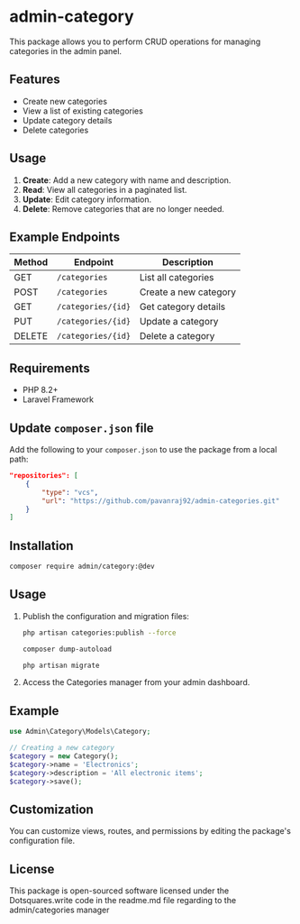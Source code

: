# admin-category

This package allows you to perform CRUD operations for managing categories in the admin panel.

## Features

- Create new categories
- View a list of existing categories
- Update category details
- Delete categories

## Usage

1. **Create**: Add a new category with name and description.
2. **Read**: View all categories in a paginated list.
3. **Update**: Edit category information.
4. **Delete**: Remove categories that are no longer needed.

## Example Endpoints

| Method | Endpoint           | Description           |
|--------|-------------------|-----------------------|
| GET    | `/categories`     | List all categories   |
| POST   | `/categories`     | Create a new category |
| GET    | `/categories/{id}`| Get category details  |
| PUT    | `/categories/{id}`| Update a category     |
| DELETE | `/categories/{id}`| Delete a category     |

## Requirements

- PHP 8.2+
- Laravel Framework

## Update `composer.json` file

Add the following to your `composer.json` to use the package from a local path:

```json
"repositories": [
    {
        "type": "vcs",
        "url": "https://github.com/pavanraj92/admin-categories.git"
    }
]
```

## Installation

```bash
composer require admin/category:@dev
```

## Usage

1. Publish the configuration and migration files:
    ```bash    
    php artisan categories:publish --force

    composer dump-autoload

    php artisan migrate
    ```
2. Access the Categories manager from your admin dashboard.

## Example

```php
use Admin\Category\Models\Category;

// Creating a new category
$category = new Category();
$category->name = 'Electronics';
$category->description = 'All electronic items';
$category->save();
```

## Customization

You can customize views, routes, and permissions by editing the package's configuration file.


## License

This package is open-sourced software licensed under the Dotsquares.write code in the readme.md file regarding to the admin/categories manager